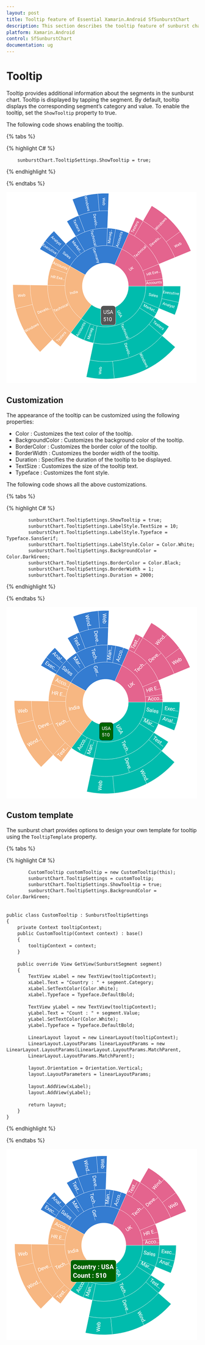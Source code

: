 ```yaml
---
layout: post
title: Tooltip feature of Essential Xamarin.Android SfSunburstChart
description: This section describes the tooltip feature of sunburst chart.
platform: Xamarin.Android
control: SfSunburstChart
documentation: ug
---
```


# Tooltip

Tooltip provides additional information about the segments in the sunburst chart. Tooltip is displayed by tapping the segment. By default, tooltip displays the corresponding segment’s category and value. To enable the tooltip, set the `ShowTooltip` property to true.

The following code shows enabling the tooltip.

{% tabs %} 

{% highlight C# %} 

        sunburstChart.TooltipSettings.ShowTooltip = true;

{% endhighlight %}

{% endtabs %} 

![](Tooltip_images/Tooltip.png)

## Customization

The appearance of the tooltip can be customized using the following properties:

* Color : Customizes the text color of the tooltip.
* BackgroundColor : Customizes the background color of the tooltip.
* BorderColor : Customizes the border color of the tooltip.
* BorderWidth : Customizes the border width of the tooltip.
* Duration : Specifies the duration of the tooltip to be displayed.
* TextSize : Customizes the size of the tooltip text.
* Typeface : Customizes the font style.

The following code shows all the above customizations.

{% tabs %} 

{% highlight C# %}

            sunburstChart.TooltipSettings.ShowTooltip = true;
            sunburstChart.TooltipSettings.LabelStyle.TextSize = 10;
            sunburstChart.TooltipSettings.LabelStyle.Typeface = Typeface.SansSerif;
            sunburstChart.TooltipSettings.LabelStyle.Color = Color.White;
            sunburstChart.TooltipSettings.BackgroundColor = Color.DarkGreen;
            sunburstChart.TooltipSettings.BorderColor = Color.Black;
            sunburstChart.TooltipSettings.BorderWidth = 1;
            sunburstChart.TooltipSettings.Duration = 2000;        

{% endhighlight %}

{% endtabs %} 

![](Tooltip_images/Customization.png)

## Custom template

The sunburst chart provides options to design your own template for tooltip using the `TooltipTemplate` property.

{% tabs %} 

{% highlight C# %} 

            CustomTooltip customTooltip = new CustomTooltip(this);
            sunburstChart.TooltipSettings = customTooltip;
            sunburstChart.TooltipSettings.ShowTooltip = true;            
            sunburstChart.TooltipSettings.BackgroundColor = Color.DarkGreen;
           

    public class CustomTooltip : SunburstTooltipSettings
    {
        private Context tooltipContext;
        public CustomTooltip(Context context) : base()
        {
            tooltipContext = context;
        }

        public override View GetView(SunburstSegment segment)
        {
            TextView xLabel = new TextView(tooltipContext);
            xLabel.Text = "Country : " + segment.Category;
            xLabel.SetTextColor(Color.White);
            xLabel.Typeface = Typeface.DefaultBold;

            TextView yLabel = new TextView(tooltipContext);
            yLabel.Text = "Count : " + segment.Value;
            yLabel.SetTextColor(Color.White);
            yLabel.Typeface = Typeface.DefaultBold;

            LinearLayout layout = new LinearLayout(tooltipContext);           
            LinearLayout.LayoutParams linearLayoutParams = new LinearLayout.LayoutParams(LinearLayout.LayoutParams.MatchParent,
            LinearLayout.LayoutParams.MatchParent);

            layout.Orientation = Orientation.Vertical;
            layout.LayoutParameters = linearLayoutParams;

            layout.AddView(xLabel);
            layout.AddView(yLabel);

            return layout;
        }
    }

{% endhighlight %}

{% endtabs %} 

![](Tooltip_images/Template.png)

